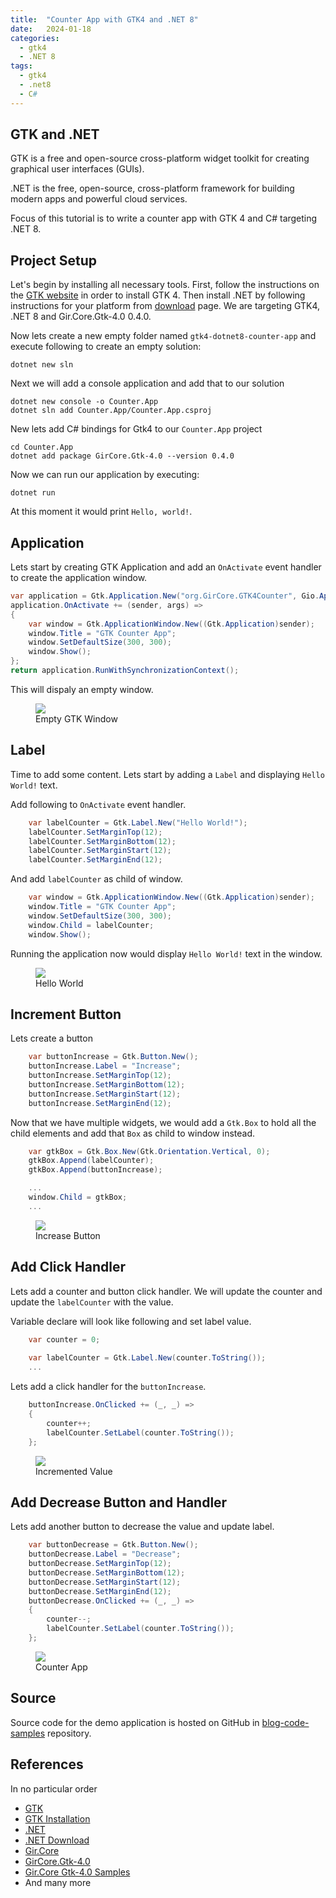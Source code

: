 ```yaml
---
title:  "Counter App with GTK4 and .NET 8"
date:   2024-01-18
categories:
  - gtk4
  - .NET 8
tags:
  - gtk4
  - .net8
  - C#
---
```

## GTK and .NET
GTK is a free and open-source cross-platform widget toolkit for creating graphical user interfaces (GUIs).

.NET is the free, open-source, cross-platform framework for building modern apps and powerful cloud services.

Focus of this tutorial is to write a counter app with GTK 4 and C# targeting .NET 8.

## Project Setup
Let's begin by installing all necessary tools. First, follow the instructions on the [GTK website](https://www.gtk.org/docs/installations/) in order to install GTK 4. Then install .NET by following instructions for your platform from [download](https://dotnet.microsoft.com/en-us/download) page. We are targeting GTK4, .NET 8 and Gir.Core.Gtk-4.0 0.4.0.

Now lets create a new empty folder named `gtk4-dotnet8-counter-app` and execute following to create an empty solution:
```shell
dotnet new sln
```

Next we will add a console application and add that to our solution
```shell
dotnet new console -o Counter.App
dotnet sln add Counter.App/Counter.App.csproj
```
New lets add C# bindings for Gtk4 to our `Counter.App` project
```shell
cd Counter.App
dotnet add package GirCore.Gtk-4.0 --version 0.4.0
```
Now we can run our application by executing:
```shell
dotnet run
```
At this moment it would print `Hello, world!`.

## Application
Lets start by creating GTK Application and add an `OnActivate` event handler to create the application window.

```csharp
var application = Gtk.Application.New("org.GirCore.GTK4Counter", Gio.ApplicationFlags.FlagsNone);
application.OnActivate += (sender, args) =>
{
    var window = Gtk.ApplicationWindow.New((Gtk.Application)sender);
    window.Title = "GTK Counter App";
    window.SetDefaultSize(300, 300);
    window.Show();
};
return application.RunWithSynchronizationContext();
```

This will dispaly an empty window.
<figure>
  <a href="/assets/images/2024-01-18/01-blank-window.png"><img src="/assets/images/2024-01-18/01-blank-window.png"></a>
  <figcaption>Empty GTK Window</figcaption>
</figure>

## Label
Time to add some content. Lets start by adding a `Label` and displaying `Hello World!` text.

Add following to `OnActivate` event handler.
```csharp
    var labelCounter = Gtk.Label.New("Hello World!");
    labelCounter.SetMarginTop(12);
    labelCounter.SetMarginBottom(12);
    labelCounter.SetMarginStart(12);
    labelCounter.SetMarginEnd(12);
```

And add `labelCounter` as child of window.
```csharp
    var window = Gtk.ApplicationWindow.New((Gtk.Application)sender);
    window.Title = "GTK Counter App";
    window.SetDefaultSize(300, 300);
    window.Child = labelCounter;
    window.Show();
```

Running the application now would display `Hello World!` text in the window.
<figure>
  <a href="/assets/images/2024-01-18/02-hello-world.png"><img src="/assets/images/2024-01-18/02-hello-world.png"></a>
  <figcaption>Hello World</figcaption>
</figure>

## Increment Button
Lets create a button
```csharp
    var buttonIncrease = Gtk.Button.New();
    buttonIncrease.Label = "Increase";
    buttonIncrease.SetMarginTop(12);
    buttonIncrease.SetMarginBottom(12);
    buttonIncrease.SetMarginStart(12);
    buttonIncrease.SetMarginEnd(12);
```
Now that we have multiple widgets, we would add a `Gtk.Box` to hold all the child elements and add that `Box` as child to window instead.
```csharp
    var gtkBox = Gtk.Box.New(Gtk.Orientation.Vertical, 0);
    gtkBox.Append(labelCounter);
    gtkBox.Append(buttonIncrease);

    ...
    window.Child = gtkBox;
    ...
```
<figure>
  <a href="imag/assets/images/2024-01-18es/03-increase-button.png"><img src="/assets/images/2024-01-18/03-increase-button.png"></a>
  <figcaption>Increase Button</figcaption>
</figure>

## Add Click Handler
Lets add a counter and button click handler. We will update the counter and update the `labelCounter` with the value. 

Variable declare will look like following and set label value.
```csharp
    var counter = 0;
    
    var labelCounter = Gtk.Label.New(counter.ToString());
    ...
```

Lets add a click handler for the `buttonIncrease`.
```csharp
    buttonIncrease.OnClicked += (_, _) =>
    {
        counter++;
        labelCounter.SetLabel(counter.ToString());
    };
```
<figure>
  <a href="/assets/images/2024-01-18/04-incremented-value.png"><img src="/assets/images/2024-01-18/04-incremented-value.png"></a>
  <figcaption>Incremented Value</figcaption>
</figure>

## Add Decrease Button and Handler
Lets add another button to decrease the value and update label.
```csharp
    var buttonDecrease = Gtk.Button.New();
    buttonDecrease.Label = "Decrease";
    buttonDecrease.SetMarginTop(12);
    buttonDecrease.SetMarginBottom(12);
    buttonDecrease.SetMarginStart(12);
    buttonDecrease.SetMarginEnd(12);
    buttonDecrease.OnClicked += (_, _) =>
    {
        counter--;
        labelCounter.SetLabel(counter.ToString());
    };
```
<figure>
  <a href="/assets/images/2024-01-18/05-counter-app.png"><img src="/assets/images/2024-01-18/05-counter-app.png"></a>
  <figcaption>Counter App</figcaption>
</figure>

## Source
Source code for the demo application is hosted on GitHub in [blog-code-samples](https://github.com/kashifsoofi/blog-code-samples/tree/main/gtk4-dotnet8-counter-app) repository.

## References
In no particular order
* [GTK](https://www.gtk.org/)
* [GTK Installation](https://www.gtk.org/docs/installations/)
* [.NET](https://dotnet.microsoft.com/en-us/)
* [.NET Download](https://dotnet.microsoft.com/en-us/download)
* [Gir.Core](https://github.com/gircore/gir.core)
* [GirCore.Gtk-4.0](https://www.nuget.org/packages/GirCore.Gtk-4.0/)
* [Gir.Core Gtk-4.0 Samples](https://github.com/gircore/gir.core/tree/main/src/Samples/Gtk-4.0)
* And many more